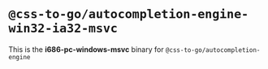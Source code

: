 # `@css-to-go/autocompletion-engine-win32-ia32-msvc`

This is the **i686-pc-windows-msvc** binary for `@css-to-go/autocompletion-engine`
